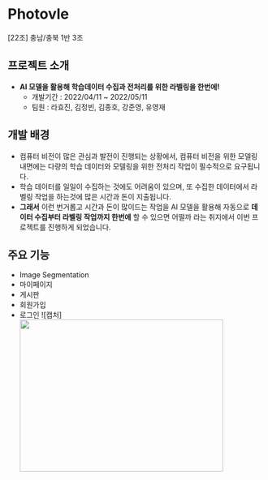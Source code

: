# Photovle
[22조] 충남/충북 1반 3조

## 프로젝트 소개
* **AI 모델을 활용해 학습데이터 수집과 전처리를 위한 라벨링을 한번에!**
  * 개발기간 : 2022/04/11 ~ 2022/05/11
  * 팀원 : 라효진, 김정빈, 김종호, 강준영, 유영재

## 개발 배경
 * 컴퓨터 비전이 많은 관심과 발전이 진행되는 상황에서, 컴퓨터 비전을 위한 모델링 내면에는 다량의 학습 데이터와 모델링을 위한 전처리 작업이 필수적으로 요구됩니다.
 * 학습 데이터를 일일이 수집하는 것에도 어려움이 있으며, 또 수집한 데이터에서 라벨링 작업을 하는것에 많은 시간과 돈이 지출됩니다.
 * **그래서** 이런 번거롭고 시간과 돈이 많이드는 작업을 AI 모델을 활용해 자동으로 **데이터 수집부터 라벨링 작업까지 한번에** 할 수 있으면 어떨까 라는 취지에서 이번 프로젝트를 진행하게 되었습니다.
 
 ## 주요 기능
  * Image Segmentation
  * 마이페이지
  * 게시판
  * 회원가입
  * 로그인
  ![캡처] <img src="https://user-images.githubusercontent.com/96154466/167525596-b08d4def-a6cf-421b-a96d-ed85b126eaec.JPG" width="400" height="300" />
  
## 


